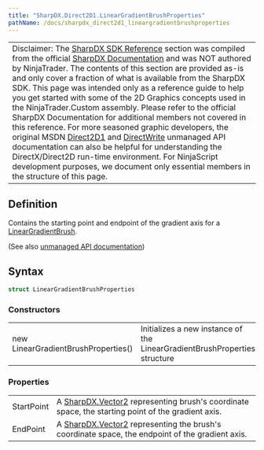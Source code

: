 ```yaml
---
title: "SharpDX.Direct2D1.LinearGradientBrushProperties"
pathName: /docs/sharpdx_direct2d1_lineargradientbrushproperties
---
```


|  |
| --- |
| Disclaimer: The [SharpDX SDK Reference](/docs/desktop/sharpdx_sdk_reference) section was compiled from the official [SharpDX Documentation](http://sharpdx.org/) and was NOT authored by NinjaTrader. The contents of this section are provided as-is and only cover a fraction of what is available from the SharpDX SDK. This page was intended only as a reference guide to help you get started with some of the 2D Graphics concepts used in the NinjaTrader.Custom assembly. Please refer to the official SharpDX Documentation for additional members not covered in this reference. For more seasoned graphic developers, the original MSDN [Direct2D1](https://msdn.microsoft.com/en-us/library/windows/desktop/dd370990.aspx) and [DirectWrite](https://msdn.microsoft.com/en-us/library/windows/desktop/dd368038.aspx) unmanaged API documentation can also be helpful for understanding the DirectX/Direct2D run-time environment. For NinjaScript development purposes, we document only essential members in the structure of this page. |


## Definition

Contains the starting point and endpoint of the gradient axis for a [LinearGradientBrush](/docs/desktop/sharpdx_direct2d1_lineargradientbrush).

(See also [unmanaged API documentation](https://msdn.microsoft.com/en-us/library/dd368128.aspx))


## Syntax

```csharp
struct LinearGradientBrushProperties
```

### Constructors

|  |  |
| --- | --- |
| new LinearGradientBrushProperties() | Initializes a new instance of the LinearGradientBrushProperties structure |


### Properties

|  |  |
| --- | --- |
| StartPoint | A [SharpDX.Vector2](/docs/desktop/sharpdx_vector2) representing brush's coordinate space, the starting point of the gradient axis. |
| EndPoint | A [SharpDX.Vector2](/docs/desktop/sharpdx_vector2) representing the brush's coordinate space, the endpoint of the gradient axis. |

